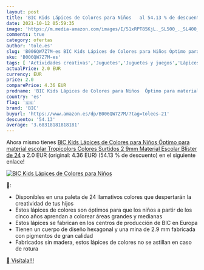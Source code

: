 ```yaml
---
layout: post
title: 'BIC Kids Lápices de Colores para Niños   al 54.13 % de descuento'
date: 2021-10-12 05:59:35
image: 'https://m.media-amazon.com/images/I/51xRPT85KjL._SL500_._SL400_.jpg'
comments: true
category: ofertas
author: 'tole.es'
slug: 'B006QW7Z7M-es BIC Kids Lápices de Colores para Niños Óptimo para...'
sku: 'B006QW7Z7M-es'
tags: [ 'Actividades creativas','Juguetes','Juguetes y juegos','Lápices de colores para niños','Material de escritura y dibujo para niños','bic','escolar','lápices','material', ]
actualPrice: 2.0 EUR
currency: EUR
price: 2.0
comparePrice: 4.36 EUR
prodname: 'BIC Kids Lápices de Colores para Niños  Óptimo para material escolar Tropicolors  Colores Surtidos  2 9mm  Material Escolar  Blíster de 24'
country: 'es'
flag: '🇪🇸'
brand: 'BIC'
buyurl: 'https://www.amazon.es/dp/B006QW7Z7M/?tag=tolees-21'
descuento: '54.13'
average: '3.68318181818181'
---
```


Ahora mismo tienes [BIC Kids Lápices de Colores para Niños  Óptimo para material escolar Tropicolors  Colores Surtidos  2 9mm  Material Escolar  Blíster de 24](https://www.amazon.es/dp/B006QW7Z7M/?tag=tolees-21) a 2.0 EUR (original: 4.36 EUR) (54.13 %  de descuento) en el siguiente enlace!

[![BIC Kids Lápices de Colores para Niños  ](https://m.media-amazon.com/images/I/51xRPT85KjL._SL500_._SL400_.jpg)](https://www.amazon.es/dp/B006QW7Z7M/?tag=tolees-21)

🔎:

- Disponibles en una paleta de 24 llamativos colores que despertarán la creatividad de tus hijos
- Estos lápices de colores son óptimos para que los niños a partir de los cinco años aprendan a colorear áreas grandes y medianas
- Estos lápices se fabrican en los centros de producción de BIC en Europa
- Tienen un cuerpo de diseño hexagonal y una mina de 2.9 mm fabricada con pigmentos de gran calidad
- Fabricados sin madera, estos lápices de colores no se astillan en caso de rotura

[🛒 Visítala!!!](https://www.amazon.es/dp/B006QW7Z7M/?tag=tolees-21)

